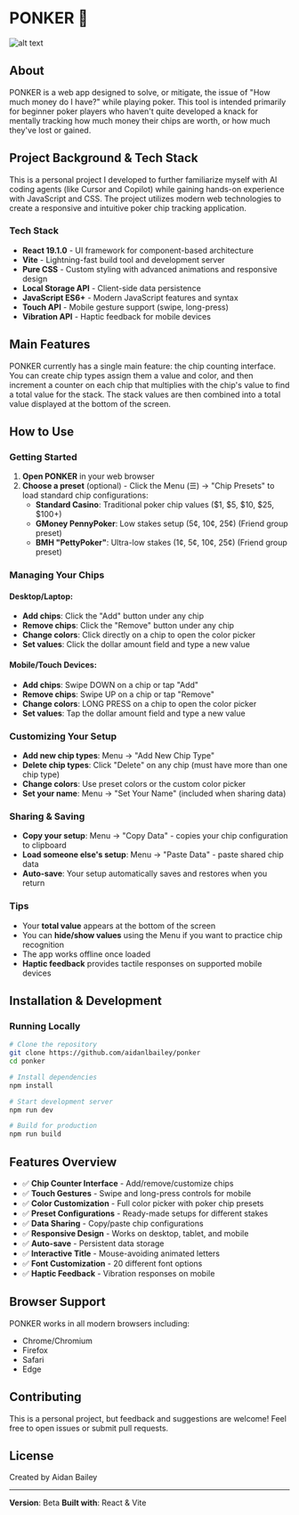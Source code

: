 # PONKER 🎲
![alt text]([https://github.com/adam-p/markdown-here/raw/master/src/common/images/icon48.png](https://github.com/aidanlbailey/ponker/blob/main/Screenshot%202025-07-07%20131910.png) "Logo Title Text 1")
## About
PONKER is a web app designed to solve, or mitigate, the issue of "How much money do I have?" while playing poker. This tool is intended primarily for beginner poker players who haven't quite developed a knack for mentally tracking how much money their chips are worth, or how much they've lost or gained.

## Project Background & Tech Stack
This is a personal project I developed to further familiarize myself with AI coding agents (like Cursor and Copilot) while gaining hands-on experience with JavaScript and CSS. The project utilizes modern web technologies to create a responsive and intuitive poker chip tracking application.

### Tech Stack
- **React 19.1.0** - UI framework for component-based architecture
- **Vite** - Lightning-fast build tool and development server
- **Pure CSS** - Custom styling with advanced animations and responsive design
- **Local Storage API** - Client-side data persistence
- **JavaScript ES6+** - Modern JavaScript features and syntax
- **Touch API** - Mobile gesture support (swipe, long-press)
- **Vibration API** - Haptic feedback for mobile devices

## Main Features
PONKER currently has a single main feature: the chip counting interface. You can create chip types assign them a value and color, and then increment a counter on each chip that multiplies with the chip's value to find a total value for the stack. The stack values are then combined into a total value displayed at the bottom of the screen.

## How to Use

### Getting Started
1. **Open PONKER** in your web browser
2. **Choose a preset** (optional) - Click the Menu (☰) → "Chip Presets" to load standard chip configurations:
   - **Standard Casino**: Traditional poker chip values ($1, $5, $10, $25, $100+)
   - **GMoney PennyPoker**: Low stakes setup (5¢, 10¢, 25¢) (Friend group preset)
   - **BMH "PettyPoker"**: Ultra-low stakes (1¢, 5¢, 10¢, 25¢) (Friend group preset)

### Managing Your Chips

#### Desktop/Laptop:
- **Add chips**: Click the "Add" button under any chip
- **Remove chips**: Click the "Remove" button under any chip
- **Change colors**: Click directly on a chip to open the color picker
- **Set values**: Click the dollar amount field and type a new value

#### Mobile/Touch Devices:
- **Add chips**: Swipe DOWN on a chip or tap "Add"
- **Remove chips**: Swipe UP on a chip or tap "Remove"  
- **Change colors**: LONG PRESS on a chip to open the color picker
- **Set values**: Tap the dollar amount field and type a new value

### Customizing Your Setup
- **Add new chip types**: Menu → "Add New Chip Type"
- **Delete chip types**: Click "Delete" on any chip (must have more than one chip type)
- **Change colors**: Use preset colors or the custom color picker
- **Set your name**: Menu → "Set Your Name" (included when sharing data)

### Sharing & Saving
- **Copy your setup**: Menu → "Copy Data" - copies your chip configuration to clipboard
- **Load someone else's setup**: Menu → "Paste Data" - paste shared chip data
- **Auto-save**: Your setup automatically saves and restores when you return

### Tips
- Your **total value** appears at the bottom of the screen
- You can **hide/show values** using the Menu if you want to practice chip recognition
- The app works offline once loaded
- **Haptic feedback** provides tactile responses on supported mobile devices

## Installation & Development

### Running Locally
```bash
# Clone the repository
git clone https://github.com/aidanlbailey/ponker
cd ponker

# Install dependencies
npm install

# Start development server
npm run dev

# Build for production
npm run build
```

## Features Overview
- ✅ **Chip Counter Interface** - Add/remove/customize chips
- ✅ **Touch Gestures** - Swipe and long-press controls for mobile
- ✅ **Color Customization** - Full color picker with poker chip presets
- ✅ **Preset Configurations** - Ready-made setups for different stakes
- ✅ **Data Sharing** - Copy/paste chip configurations
- ✅ **Responsive Design** - Works on desktop, tablet, and mobile
- ✅ **Auto-save** - Persistent data storage
- ✅ **Interactive Title** - Mouse-avoiding animated letters
- ✅ **Font Customization** - 20 different font options
- ✅ **Haptic Feedback** - Vibration responses on mobile

## Browser Support
PONKER works in all modern browsers including:
- Chrome/Chromium
- Firefox  
- Safari
- Edge

## Contributing
This is a personal project, but feedback and suggestions are welcome! Feel free to open issues or submit pull requests.

## License
Created by Aidan Bailey

---

**Version**: Beta
**Built with**: React & Vite

